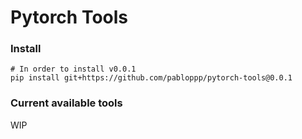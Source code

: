 # Pytorch Tools

### Install
```
# In order to install v0.0.1
pip install git+https://github.com/pabloppp/pytorch-tools@0.0.1
```

### Current available tools
WIP

